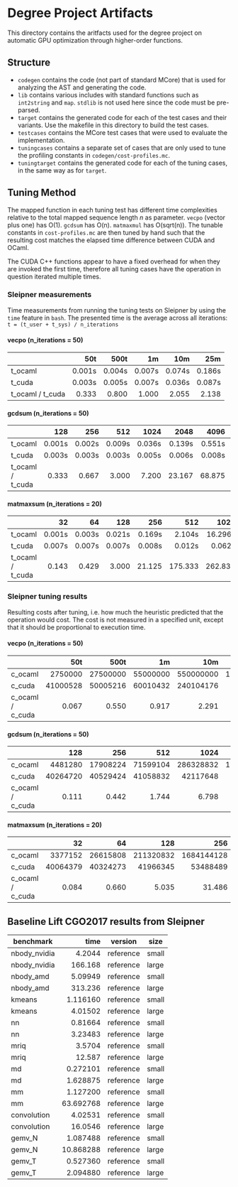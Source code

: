 # Degree Project Artifacts
This directory contains the aritfacts used for the degree project on automatic
GPU optimization through higher-order functions.

## Structure
 - `codegen` contains the code (not part of standard MCore) that is used for
   analyzing the AST and generating the code.
 - `lib` contains various includes with standard functions such as `int2string`
   and `map`. `stdlib` is not used here since the code must be pre-parsed.
 - `target` contains the generated code for each of the test cases and their
   variants. Use the makefile in this directory to build the test cases.
 - `testcases` contains the MCore test cases that were used to evaluate the
   implementation.
 - `tuningcases` contains a separate set of cases that are only used to tune
   the profiling constants in `codegen/cost-profiles.mc`.
 - `tuningtarget` contains the generated code for each of the tuning cases, in
   the same way as for `target`.

## Tuning Method
The mapped function in each tuning test has different time complexities
relative to the total mapped sequence length _n_ as parameter. `vecpo` (vector
plus one) has O(1). `gcdsum` has O(n). `matmaxmul` has O(sqrt(n)). The tunable
constants in `cost-profiles.mc` are then tuned by hand such that the resulting
cost matches the elapsed time difference between CUDA and OCaml.

The CUDA C++ functions appear to have a fixed overhead for when they are
invoked the first time, therefore all tuning cases have the operation in
question iterated multiple times.

### Sleipner measurements
Time measurements from running the tuning tests on Sleipner by using the `time`
feature in `bash`. The presented time is the average across all iterations:
`t = (t_user + t_sys) / n_iterations`

#### vecpo (n_iterations = 50)
|                  | 50t      | 500t     | 1m       | 10m      | 25m      |
|------------------|---------:|---------:|---------:|---------:|---------:|
| t_ocaml          |   0.001s |   0.004s |   0.007s |   0.074s |   0.186s |
| t_cuda           |   0.003s |   0.005s |   0.007s |   0.036s |   0.087s |
| t_ocaml / t_cuda |   0.333  |   0.800  |   1.000  |   2.055  |   2.138  |

#### gcdsum (n_iterations = 50)
|                  | 128      | 256      | 512      | 1024     | 2048     | 4096     | 8192     |
|------------------|---------:|---------:|---------:|---------:|---------:|---------:|---------:|
| t_ocaml          |   0.001s |   0.002s |   0.009s |   0.036s |   0.139s |   0.551s |   2.182s |
| t_cuda           |   0.003s |   0.003s |   0.003s |   0.005s |   0.006s |   0.008s |   0.012s |
| t_ocaml / t_cuda |   0.333  |   0.667  |   3.000  |   7.200  |  23.167  |  68.875  | 181.833  |

#### matmaxsum (n_iterations = 20)
|                  | 32       | 64       | 128      | 256      | 512      | 1024     |
|------------------|---------:|---------:|---------:|---------:|---------:|---------:|
| t_ocaml          |   0.001s |   0.003s |   0.021s |   0.169s |   2.104s |  16.296s |
| t_cuda           |   0.007s |   0.007s |   0.007s |   0.008s |   0.012s |   0.062s |
| t_ocaml / t_cuda |   0.143  |   0.429  |   3.000  |  21.125  | 175.333  | 262.838  |

### Sleipner tuning results
Resulting costs after tuning, i.e. how much the heuristic predicted that the
operation would cost. The cost is not measured in a specified unit, except that
it should be proportional to execution time.

#### vecpo (n_iterations = 50)
|                  | 50t          | 500t         | 1m           | 10m          | 25m          |
|------------------|-------------:|-------------:|-------------:|-------------:|-------------:|
| c_ocaml          |      2750000 |     27500000 |     55000000 |    550000000 |   1375000000 |
| c_cuda           |     41000528 |     50005216 |     60010432 |    240104176 |    540260432 |
| c_ocaml / c_cuda |        0.067 |        0.550 |        0.917 |        2.291 |        2.545 |

#### gcdsum (n_iterations = 50)
|                  | 128          | 256          | 512          | 1024         | 2048         | 4096         | 8192         |
|------------------|-------------:|-------------:|-------------:|-------------:|-------------:|-------------:|-------------:|
| c_ocaml          |      4481280 |     17908224 |     71599104 |    286328832 |   1145180160 |   4580450304 |  18321260544 |
| c_cuda           |     40264720 |     40529424 |     41058832 |     42117648 |     48409120 |     65165872 |    140417632 |
| c_ocaml / c_cuda |        0.111 |        0.442 |        1.744 |        6.798 |       23.656 |       70.289 |      130.477 |

#### matmaxsum (n_iterations = 20)
|                  | 32           | 64           | 128          | 256          | 512          | 1024         |
|------------------|-------------:|-------------:|-------------:|-------------:|-------------:|-------------:|
| c_ocaml          |      3377152 |     26615808 |    211320832 |   1684144128 |  13447462912 | 107476942848 |
| c_cuda           |     40064379 |     40324273 |     41966345 |     53488489 |    139475689 |    803149033 |
| c_ocaml / c_cuda |        0.084 |        0.660 |        5.035 |       31.486 |       96.414 |      133.819 |


## Baseline Lift CGO2017 results from Sleipner
| benchmark|time|version|size|
|----------|---:|-------|----|
| nbody_nvidia|4.2044|reference|small|
| nbody_nvidia|166.168|reference|large|
| nbody_amd|5.09949|reference|small|
| nbody_amd|313.236|reference|large|
| kmeans|1.116160|reference|small|
| kmeans|4.01502|reference|large|
| nn|0.81664|reference|small|
| nn|3.23483|reference|large|
| mriq|3.5704|reference|small|
| mriq|12.587|reference|large|
| md|0.272101|reference|small|
| md|1.628875|reference|large|
| mm|1.127200|reference|small|
| mm|63.692768|reference|large|
| convolution|4.02531|reference|small|
| convolution|16.0546|reference|large|
| gemv_N|1.087488|reference|small|
| gemv_N|10.868288|reference|large|
| gemv_T|0.527360|reference|small|
| gemv_T|2.094880|reference|large|

